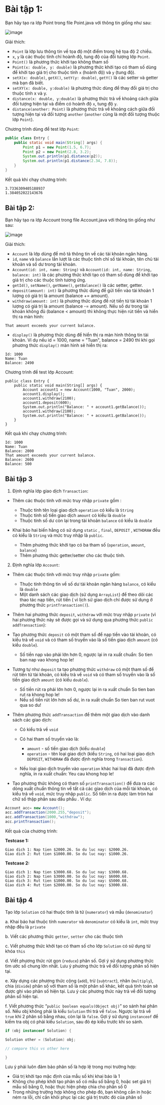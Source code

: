 # Bài tập 1:

Bạn hãy tạo ra lớp Point trong file Point.java với thông tin giống như sau:

![image](https://github.com/CUNGVANTHANG/Learn_Programming/assets/96326479/6f200070-6aa3-46ff-b2ed-9be30818a702)

Giải thích:

- `Point` là lớp lưu thông tin về tọa độ một điểm trong hệ tọa độ 2 chiều.
- `x`, `y` là các thuộc tính chỉ hoành độ, tung độ của đối tượng lớp `Point`.
- `Point()` là phương thức khởi tạo không tham số
- `Point(x: double, y: double)` là phương thức khởi tạo có tham số dùng để khởi tạo giá trị cho thuộc tính `x` (hoành độ) và `y` (tung độ).
- `setX(x: double)`, `getX()`, `setY(y: double)`, `getY()` là các setter và getter mà bạn đã biết.
- `setXY(x: double, y:double)` là phương thức dùng để thay đổi giá trị cho thuộc tính x và y.
- `distance(x: double, y:double)` là phương thức trả về khoảng cách giữa đối tượng hiện tại và điểm có hoành độ `x`, tung độ `y`.
- `distance(another: Point)` là phương thức trả về khoảng cách giữa đối tượng hiện tại và đối tượng `another` (`another` cũng là một đối tượng thuộc lớp `Point`).

Chương trình dùng để test lớp `Point`:

```java
public class Entry {
	public static void main(String[] args) {
		Point p1 = new Point(1.5, 6.7);
		Point p2 = new Point(2.8, 3.2);
		System.out.println(p1.distance(p2));
		System.out.println(p1.distance(2.34, 7.8));
	}
}
```

Kết quả khi chạy chương trình:

```
3.7336309405188937
1.384052022143676
```

## Bài tập 2:

Bạn hãy tạo ra lớp Account trong file Account.java với thông tin giống như sau:

![image](https://github.com/CUNGVANTHANG/Learn_Programming/assets/96326479/1a5fa902-280c-4be2-b6ca-4efa5a809891)

Giải thích:

- `Account` là lớp dùng để mô tả thông tin về các tài khoản ngân hàng.
- `id`, `name` và `balance` lần lượt là các thuộc tính chỉ số tài khoản, tên chủ tài khoản và số dư trong tài khoản.
- `Account(id: int, name: String)` và `Account(id: int, name: String, balance: int)` là các phương thức khởi tạo có tham số dùng để khởi tạo giá trị cho các thuộc tính tương ứng.
- `getId()`, `setName()`, `getName()`, `getBalance()` là các setter, getter.
- `deposit(amount: int)` là phương thức dùng để gửi tiền vào tài khoản 1 lượng có giá trị là amount (balance += amount).
- `withdraw(amount: int)` là phương thức dùng để rút tiền từ tài khoản 1 lượng có giá trị là amount (balance -= amount). Nếu số dư trong tài khoản không đủ (balance < amount) thì không thực hiện rút tiền và hiển thị ra màn hình:

```
That amount exceeds your current balance.​
```

- `display()` là phương thức dùng để hiển thị ra màn hình thông tin tài khoản. Ví dụ nếu id = 1000, name = "Tuan", balance = 2490 thì khi gọi phương thức `display()` màn hình sẽ hiển thị ra:

```
Id: 1000
Name: Tuan
Balance: 2490​
```

Chương trình để test lớp Account:

```
public class Entry {
	public static void main(String[] args) {
		Account account1 = new Account(1000, "Tuan", 2000);
		account1.display();
		account1.withdraw(2100);
		account1.deposit(600);
		System.out.println("Balance: " + account1.getBalance());
		account1.withdraw(2100);
		System.out.println("Balance: " + account1.getBalance());
	}
}
```

Kết quả khi chạy chương trình:

```
Id: 1000
Name: Tuan
Balance: 2000
That amount exceeds your current balance.
Balance: 2600
Balance: 500
```

## Bài tập 3

1. Định nghĩa lớp giao dịch `Transaction`:

- Thêm các thuộc tính với mức truy nhập `private` gồm :	
	- Thuộc tính tên loại giao dịch `operation` có kiểu là `String`	
	- Thuộc tính số tiền giao dịch `amount` có kiểu là `double`
	- Thuộc tính số dư còn lại trong tài khoản `balance` có kiểu là `double`
 
- Khai báo hai biến hằng có sử dụng `static` , `final`, `DEPOSIT` , `WITHDRAW` đều có kiểu là `String` và mức truy nhập là `public`.
	- Thêm phương thức khởi tạo có ba tham số (`operation`, `amount`, `balance`)
	- Thêm phương thức getter/setter cho các thuộc tính.

2. Định nghĩa lớp `Account`:

- Thêm các thuộc tính với mức truy nhập `private` gồm:
	- Thuộc tính thông tin về số dư tài khoản ngân hàng `balance`, có kiểu là `double`
	- Một danh sách các giao dịch (sử dụng `ArrayList`) để theo dõi các thao tác nạp tiền, rút tiền ( vì lịch sử giao dịch chỉ được sử dụng ở phương thức `printTransaction()`).

- Thêm hai phương thức `deposit`, `withdraw` với mức truy nhập `private` (vì hai phương thức này sẽ được gọi và sử dụng qua phương thức `public addTransaction`):

- Tạo phương thức `deposit` có một tham số để nạp tiền vào tài khoản, có kiểu trả về `void` và có tham số truyền vào là số tiền giao dịch `amount` (có kiểu `double`).
	- Số tiền nạp vào phải lớn hơn 0, ngược lại in ra xuất chuẩn: So tien ban nap vao khong hop le!

- Tương tự như `deposit` ta tạo phương thức `withdraw` có một tham số để rút tiền từ tài khoản, có kiểu trả về `void` và có tham số truyền vào là số tiền giao dịch `amount` (có kiểu `double`).
	- Số tiền rút ra phải lớn hơn 0, ngược lại in ra xuất chuẩn So tien ban rut ra khong hop le!
	- Nếu số tiền rút lớn hơn số dư, in ra xuất chuẩn So tien ban rut vuot qua so du!

- Thêm phương thức `addTransaction` để thêm một giao dịch vào danh sách các giao dịch:
	- Có kiểu trả về `void`
	- Có hai tham số truyền vào là:
		- `amount` - số tiền giao dịch (kiểu `double`)
		- `operation` - tên loại giao dịch (kiểu `String`, có hai loại giao dịch `DEPOSIT`, `WITHDRAW` đã được định nghĩa trong `Transaction`).

	- Nếu loại giao dịch truyền vào `operation` khác hai loại đã được định nghĩa, in ra xuất chuẩn: Yeu cau khong hop le!

- Tạo phương thức không có tham số `printTransaction()` để đưa ra các dòng xuất chuẩn thông tin về tất cả các giao dịch của mỗi tài khoản, có kiểu trả về `void`, mức truy nhập `public`. Số tiền in ra được làm tròn hai chữ số thập phân sau dấu phẩu . Ví dụ:

```java
Account acc= new Account();  
acc.addTransaction(2000.255,"deposit");  
acc.addTransaction(1000,"withdraw");  
acc.printTransaction();
```
Kết quả của chương trình:

**Testcase 1:**

```
Giao dich 1: Nap tien $2000.26. So du luc nay: $2000.26.
Giao dich 2: Rut tien $1000.00. So du luc nay: $1000.26.
```

**Testcase 2:**

```
Giao dich 1: Nap tien $3000.68. So du luc nay: $3000.68.
Giao dich 2: Nap tien $3000.00. So du luc nay: $6000.68.
Giao dich 3: Rut tien $1000.00. So du luc nay: $5000.68.
Giao dich 4: Rut tien $2000.00. So du luc nay: $3000.68.
```

## Bài tập 4

Tạo lớp `Solution` có hai thuộc tính là tử (`numerator`) và mẫu (`denominator`)

a. Khai báo hai thuộc tính `numerator` và `denominator` có kiểu là `int`, mức truy nhập đều là `private`

b. Viết các phương thức `getter`, `setter` cho các thuộc tính

c. Viết phương thức khởi tạo có tham số cho lớp `Solution` có sử dụng từ khóa `this`

d. Viết phương thức rút gọn (`reduce`) phân số. Gợi ý sử dụng phương thức tìm ước số chung lớn nhất. Lưu ý phương thức trả về đối tượng phân số hiện tại.

e. Xây dựng các phương thức cộng (`add`), trừ (`subtract`), nhân (`multiply`), chia (`divide`) phân số với tham số là một phân số khác, kết quả tính toán sẽ được ghi vào phân số hiện tại. Lưu ý các phương thức này trả về đối tượng phân số hiện tại.

f. Viết phương thức “`public boolean equals(Object obj)`” so sánh hai phân số. Nếu obj không phải là kiểu `Solution` thì trả về `false`. Ngược lại trả về `true` khi 2 phân số bằng nhau, còn lại là `false`. Gợi ý sử dụng `instanceof` để kiểm tra obj có phải kiểu `Solution`, sau đó ép kiểu trước khi so sánh.

```java
if (obj instanceof Solution) {

Solution other = (Solution) obj;

// compare this vs other here

}
```

Lưu ý phải luôn đảm bảo phân số là hợp lệ trong mọi trường hợp:

- Giá trị khởi tạo mặc định của mẫu số khi khai báo là 1
- Không cho phép khởi tạo phân số có mẫu số bằng 0, hoặc set giá trị mẫu số bằng 0, hoặc thực hiện phép chia cho phân số 0
- Trong những trường hợp không cho phép đó, bạn không cần in hoặc ném ra lỗi, chỉ cần khôi phục lại các giá trị trước đó của phân số
